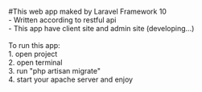 <br />
#This web app maked by Laravel Framework 10
<br />
- Written according to restful api
<br />
- This app have client site and admin site (developing...)

<br />
<br />
 
To run this app:
<br />
1. open project
<br />
2. open terminal
<br />
3. run "php artisan migrate"
<br />
4. start your apache server and enjoy
 
 
